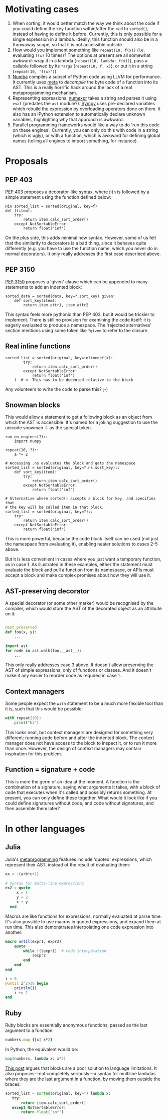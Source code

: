 # Motivating cases

1. When sorting, it would better match the way we think about the code if you could define the key function within/after the call to `sorted()`, instead of having to define it before. Currently, this is only possible for a single expression in a lambda. Ideally, this function should also be in a throwaway scope, so that it is not accessible outside.
2. How would you implement something like `repeat(10, f(x))` (i.e. evaluating `f(x)` 10 times)? The options at present are all somewhat awkward: wrap it in a lambda (`repeat(10, lambda: f(x))`), pass a callable followed by its `*args` (`repeat(10, f, x)`), or put it in a string (`repeat(10, 'f(x)')`).
3. [Numba](http://numba.pydata.org/) compiles a subset of Python code using LLVM for performance. It currently uses [meta](https://pypi.python.org/pypi/meta) to *decompile* the byte code of a function into its AST. This is a really horrific hack around the lack of a real metaprogramming mechanism.
4. Representing expressions. [numexpr](https://github.com/pydata/numexpr) takes a string and parses it using `eval` (predates the `ast` module?). [Sympy](http://sympy.org/en/index.html) uses pre-declared variables which rebuild the expression by overloading operators done on them. It also has an IPython extension to automatically declare unknown variables, highlighting why that approach is awkward.
5. Parallel programming frameworks would like a way to do 'run this code on these engines'. Currently, you can only do this with code in a string (which is ugly), or with a function, which is awkward for defining global names (telling all engines to import something, for instance).

# Proposals

## PEP 403

[PEP 403](http://legacy.python.org/dev/peps/pep-0403/) proposes a decorator-like syntax, where `@in` is followed by a simple statement using the function defined below:

    @in sorted_list = sorted(original, key=f)
    def f(item):
        try:
            return item.calc_sort_order()
        except NotSortableError:
            return float('inf')

On the plus side, this adds minimal new syntax. However, some of us felt that the similarity to decorators is a bad thing, since it behaves quite differently (e.g. you have to use the function name, which you never do in normal decorators). It only really addresses the first case described above.

## PEP 3150

[PEP 3150](http://legacy.python.org/dev/peps/pep-3150/) proposes a 'given' clause which can be appended to many statements to add an indented block:

    sorted_data = sorted(data, key=?.sort_key) given:
        def sort_key(item):
            return item.attr1, item.attr2

This syntax feels more pythonic than PEP 403, but it would be trickier to implement. There is still no provision for examining the code itself: it is eagerly evaluated to produce a namespace. The 'rejected alternatives' section mentions using some token like `?given` to refer to the closure.

## Real inline functions

    sorted_list = sorted(original, key=inlinedef(x):
            try:
                return item.calc_sort_order()
            except NotSortableError:
                return float('inf')
        )  # <- This has to be dedented relative to the block

Any volunteers to write the code to parse this? ;-)

## Snowman blocks

This would allow a statement to get a following block as an object from which the AST is accessible. It's named for a joking suggestion to use the unicode snowman ☃ as the special token.

    run_on_engines(?)::
        import numpy
    
    repeat(10, ?)::
        a *= 2

    # Accessing .ns evaluates the block and gets the namespace
    sorted_list = sorted(original, key=?.ns.sort_key)::
        def sort_key(item):
            try:
                return item.calc_sort_order()
            except NotSortableError:
                return float('inf')
    
    # Alternative where sorted() accepts a block for key, and specifies that
    # the key will be called item in that block.
    sorted_list = sorted(original, key=?)::
        try:
            return item.calc_sort_order()
        except NotSortableError:
            return float('inf')

This is more powerful, because the code block itself can be used (not just the namespace from evaluating it), enabling neater solutions to cases 2-5 above.

But it is less convenient in cases where you just want a temporary function, as in case 1. As illustrated in these examples, either the statement must evaluate the block and pull a function from its namespace, or APIs must accept a block and make complex promises about how they will use it.

## AST-preserving decorator

A special decorator (or some other marker) would be recognised by the compiler, which would store the AST of the decorated object as an attribute on it:

```python

@ast_preserved
def foo(x, y):
    ...

import ast
for node in ast.walk(foo.__ast__):
    ...
```

This only really addresses case 3 above. It doesn't allow preserving the AST of simple expressions, only of functions or classes. And it doesn't make it any easier to reorder code as required in case 1.

## Context managers

Some people expect the `with` statement to be a much more flexible tool than it is, such that this would be possible:

```python
with repeat(10):
    print("hi")
```

This looks neat, but context managers are designed for something very different: running code before and after the indented block. The context manager does not have access to the block to inspect it, or to run it more than once. However, the design of context managers may contain inspiration for this problem.

## Function = signature + code

This is more the germ of an idea at the moment. A function is the combination of a signature, saying what arguments it takes, with a block of code that executes when it's called and possibly returns something. At present, you can only define these together. What would it look like if you could define signatures without code, and code without signatures, and then assemble them later?

# In other languages

## Julia

Julia's [metaprogramming](http://julia.readthedocs.org/en/latest/manual/metaprogramming/) features include 'quoted' expressions, which represent their AST, instead of the result of evaluating them:

```julia
ex = :(a+b*c+1)
    
# Syntax for multi-line expressions
ex2 = quote
     x = 1
     y = 2
     x + y
  end
```

Macros are like functions for expressions, normally evaluated at parse time. It's also possible to use macros in quoted expressions, and expand them at run time. This also demonstrates interpolating one code expression into another:

```julia
macro until(expr1, expr2)
    quote
        while !($expr1)  # code interpolation
            $expr2
        end
    end
end

i = 0
@until i^2>30 begin
    println(i)
    i += 1
end
```

## Ruby

Ruby blocks are essentially anonymous functions, passed as the last argument to a function:

```ruby
numbers.map {|x| x*2}
```

In Python, the equivalent would be:

```python
map(numbers, lambda x: x*2)
```

[This post](http://stupidpythonideas.blogspot.com/2014/06/why-python-or-any-decent-language.html) argues that blocks are a poor solution to language limitations. It also proposes—not completely seriously—a syntax for multiline lambdas where they are the last argument in a function, by moving them outside the braces:

```python
sorted_list = sorted(original, key=*) lambda x:
   try:
       return item.calc_sort_order()
   except NotSortableError:
       return float('inf')
```
